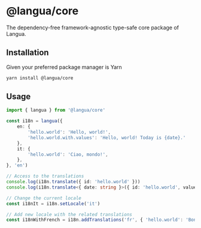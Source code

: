 # @langua/core

The dependency-free framework-agnostic type-safe core package of Langua.

## Installation

Given your preferred package manager is Yarn

```bash
yarn install @langua/core
```

## Usage

```typescript
import { langua } from '@langua/core'

const i18n = langua({
    en: {
        'hello.world': 'Hello, world!',
        'hello.world.with.values': 'Hello, world! Today is {date}.'
    },
    it: {
        'hello.world': 'Ciao, mondo!',
    },
}, 'en')

// Access to the translations
console.log(i18n.translate({ id: 'hello.world' }))
console.log(i18n.translate<{ date: string }>({ id: 'hello.world', values: { date: new Date().toJSON() } }))

// Change the current locale
const i18nIt = i18n.setLocale('it')

// Add new locale with the related translations
const i18nWithFrench = i18n.addTranslations('fr', { 'hello.world': 'Bonjour, le monde !' })
```
